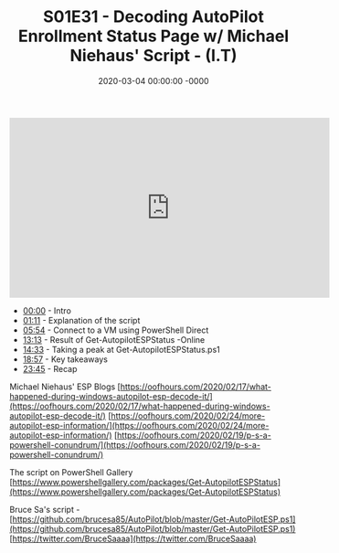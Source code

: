 ﻿---
layout: post
title: "S01E31 - Decoding AutoPilot Enrollment Status Page w/ Michael Niehaus' Script - (I.T)"
date: 2020-03-04 00:00:00 -0000
categories:
---

<iframe loading="lazy" width="560" height="315" src="https://www.youtube.com/embed/mG6JQNHvEWs" title="YouTube video player" frameborder="0" allow="accelerometer; autoplay; clipboard-write; encrypted-media; gyroscope; picture-in-picture" allowfullscreen></iframe>

 * [00:00](https://www.youtube.com/watch?v=mG6JQNHvEWs&t=0s) - Intro
 * [01:11](https://www.youtube.com/watch?v=mG6JQNHvEWs&t=71s) - Explanation of the script
 * [05:54](https://www.youtube.com/watch?v=mG6JQNHvEWs&t=354s) - Connect to a VM using PowerShell Direct
 * [13:13](https://www.youtube.com/watch?v=mG6JQNHvEWs&t=793s) - Result of Get-AutopilotESPStatus -Online
 * [14:33](https://www.youtube.com/watch?v=mG6JQNHvEWs&t=873s) - Taking a peak at Get-AutopilotESPStatus.ps1
 * [18:57](https://www.youtube.com/watch?v=mG6JQNHvEWs&t=1137s) - Key takeaways
 * [23:45](https://www.youtube.com/watch?v=mG6JQNHvEWs&t=1425s) - Recap

Michael Niehaus' ESP Blogs
[https://oofhours.com/2020/02/17/what-happened-during-windows-autopilot-esp-decode-it/](https://oofhours.com/2020/02/17/what-happened-during-windows-autopilot-esp-decode-it/)
[https://oofhours.com/2020/02/24/more-autopilot-esp-information/](https://oofhours.com/2020/02/24/more-autopilot-esp-information/)
[https://oofhours.com/2020/02/19/p-s-a-powershell-conundrum/](https://oofhours.com/2020/02/19/p-s-a-powershell-conundrum/)

The script on PowerShell Gallery
[https://www.powershellgallery.com/packages/Get-AutopilotESPStatus](https://www.powershellgallery.com/packages/Get-AutopilotESPStatus)

Bruce Sa's script - [https://github.com/brucesa85/AutoPilot/blob/master/Get-AutoPilotESP.ps1](https://github.com/brucesa85/AutoPilot/blob/master/Get-AutoPilotESP.ps1)
[https://twitter.com/BruceSaaaa](https://twitter.com/BruceSaaaa)

